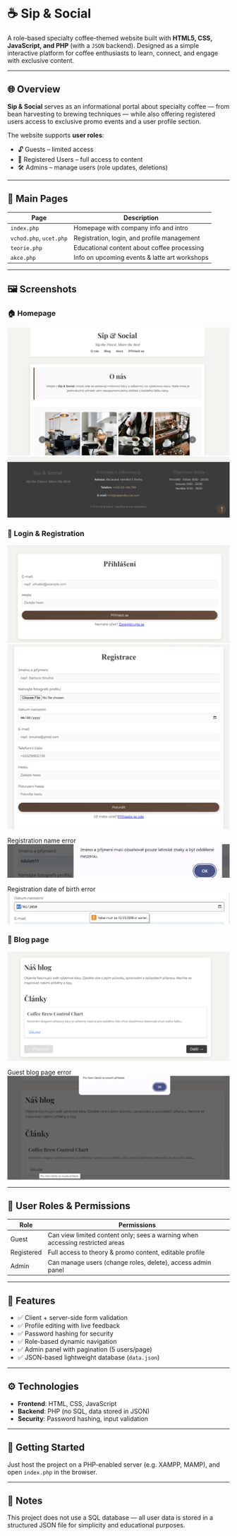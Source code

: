 # ☕ Sip & Social

A role-based specialty coffee-themed website built with **HTML5, CSS, JavaScript, and PHP** (with a `JSON` backend). Designed as a simple interactive platform for coffee enthusiasts to learn, connect, and engage with exclusive content.

---

## 🌐 Overview

**Sip & Social** serves as an informational portal about specialty coffee — from bean harvesting to brewing techniques — while also offering registered users access to exclusive promo events and a user profile section.

The website supports **user roles**:
- 🔓 Guests – limited access
- 👤 Registered Users – full access to content
- 🛠️ Admins – manage users (role updates, deletions)

---

## 📄 Main Pages

| Page               | Description                                           |
|--------------------|-------------------------------------------------------|
| `index.php`        | Homepage with company info and intro                 |
| `vchod.php`, `ucet.php` | Registration, login, and profile management     |
| `teorie.php`       | Educational content about coffee processing          |
| `akce.php`         | Info on upcoming events & latte art workshops        |

---

## 🖼️ Screenshots

### 🏠 Homepage
![Homepage](screenshots/home_page1.png)
![Footer](screenshots/footer.png)

### 🔐 Login & Registration
![Login](screenshots/login_page.png)
![Registration](screenshots/registration.png)

Registration name error
![Registration name error](screenshots/name.png)

Registration date of birth error
![Registration date of birth error](screenshots/date.png)


### 👤 Blog page
![Blog page](screenshots/blog_page.png)

Guest blog page error
![Guest blog page error](screenshots/guest_blog_page.png)

---

## 🔐 User Roles & Permissions

| Role           | Permissions                                                                 |
|----------------|------------------------------------------------------------------------------|
| Guest          | Can view limited content only; sees a warning when accessing restricted areas |
| Registered     | Full access to theory & promo content, editable profile                     |
| Admin          | Can manage users (change roles, delete), access admin panel                 |

---

## 🧰 Features

- ✅ Client + server-side form validation  
- ✅ Profile editing with live feedback  
- ✅ Password hashing for security  
- ✅ Role-based dynamic navigation  
- ✅ Admin panel with pagination (5 users/page)  
- ✅ JSON-based lightweight database (`data.json`)  

---

## ⚙️ Technologies

- **Frontend**: HTML, CSS, JavaScript  
- **Backend**: PHP (no SQL, data stored in JSON)  
- **Security**: Password hashing, input validation  

---

## 🚀 Getting Started

Just host the project on a PHP-enabled server (e.g. XAMPP, MAMP), and open `index.php` in the browser.

---

## 📌 Notes

This project does not use a SQL database — all user data is stored in a structured JSON file for simplicity and educational purposes.

